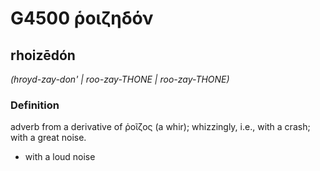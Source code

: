# G4500 ῥοιζηδόν

## rhoizēdón

_(hroyd-zay-don' | roo-zay-THONE | roo-zay-THONE)_

### Definition

adverb from a derivative of ῥοῖζος (a whir); whizzingly, i.e., with a crash; with a great noise.

- with a loud noise


